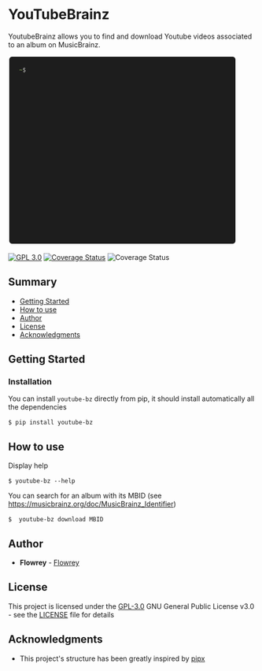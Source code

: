 # YouTubeBrainz

YoutubeBrainz allows you to find and download Youtube videos associated to an album on MusicBrainz.

![example](docs/assets/gettingstarted.gif)

[![GPL 3.0](https://img.shields.io/badge/license-GPL_3.0-blue.svg)](LICENSE.md)
[![Coverage Status](https://coveralls.io/repos/github/Flowrey/youtube-bz/badge.svg?branch=master)](https://coveralls.io/github/Flowrey/youtube-bz?branch=master)
![Coverage Status](https://github.com/flowrey/youtube-bz/actions/workflows/tests.yml/badge.svg)


## Summary

  - [Getting Started](#getting-started)
  - [How to use](#how-to-use)
  - [Author](#author)
  - [License](#license)
  - [Acknowledgments](#acknowledgments)
  
## Getting Started

### Installation

You can install `youtube-bz` directly from pip, it should install automatically all the dependencies
```
$ pip install youtube-bz
```

## How to use
Display help
```
$ youtube-bz --help
```

You can search for an album with its MBID (see https://musicbrainz.org/doc/MusicBrainz_Identifier)
```
$  youtube-bz download MBID
```

## Author
  
  - **Flowrey** - [Flowrey](https://github.com/Flowrey)
  
## License

This project is licensed under the [GPL-3.0](LICENSE)
GNU General Public License v3.0 - see the [LICENSE](LICENSE) file for
details

## Acknowledgments

  - This project's structure has been greatly inspired by [pipx](https://github.com/pypa/pipx/)
